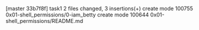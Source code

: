 [master 33b7f8f] task1
 2 files changed, 3 insertions(+)
 create mode 100755 0x01-shell_permissions/0-iam_betty
 create mode 100644 0x01-shell_permissions/README.md
